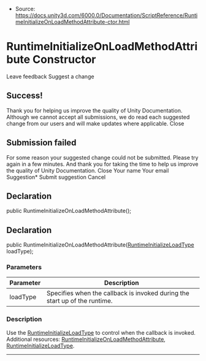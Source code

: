 * Source: https://docs.unity3d.com/6000.0/Documentation/ScriptReference/RuntimeInitializeOnLoadMethodAttribute-ctor.html

# RuntimeInitializeOnLoadMethodAttribute Constructor
Leave feedback
Suggest a change
## Success!
Thank you for helping us improve the quality of Unity Documentation. Although we cannot accept all submissions, we do read each suggested change from our users and will make updates where applicable.
Close
## Submission failed
For some reason your suggested change could not be submitted. Please <a>try again</a> in a few minutes. And thank you for taking the time to help us improve the quality of Unity Documentation.
Close
Your name Your email Suggestion* Submit suggestion
Cancel
## Declaration
public RuntimeInitializeOnLoadMethodAttribute(); 
## Declaration
public RuntimeInitializeOnLoadMethodAttribute([RuntimeInitializeLoadType](https://docs.unity3d.com/6000.0/Documentation/ScriptReference/RuntimeInitializeLoadType.html) loadType); 
### Parameters
Parameter | Description  
---|---  
loadType | Specifies when the callback is invoked during the start up of the runtime.  
### Description
Use the [RuntimeInitializeLoadType](https://docs.unity3d.com/6000.0/Documentation/ScriptReference/RuntimeInitializeLoadType.html) to control when the callback is invoked.
Additional resources: [RuntimeInitializeOnLoadMethodAttribute](https://docs.unity3d.com/6000.0/Documentation/ScriptReference/RuntimeInitializeOnLoadMethodAttribute.html), [RuntimeInitializeLoadType](https://docs.unity3d.com/6000.0/Documentation/ScriptReference/RuntimeInitializeLoadType.html).
* * *
